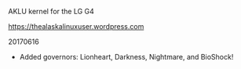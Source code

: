 AKLU kernel for the LG G4

https://thealaskalinuxuser.wordpress.com

20170616
+ Added governors: Lionheart, Darkness, Nightmare, and BioShock!